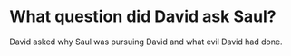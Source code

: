 # What question did David ask Saul?

David asked why Saul was pursuing David and what evil David had done.
